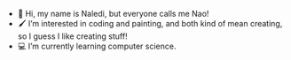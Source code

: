 - 👋 Hi, my name is Naledi, but everyone calls me Nao!
- 🖌️ I’m interested in coding and painting, and both kind of mean creating, so I guess I like creating stuff!
- 💻 I’m currently learning computer science.

<!---
nao1345678/nao1345678 is a ✨ special ✨ repository because its `README.md` (this file) appears on your GitHub profile.
You can click the Preview link to take a look at your changes.
--->

